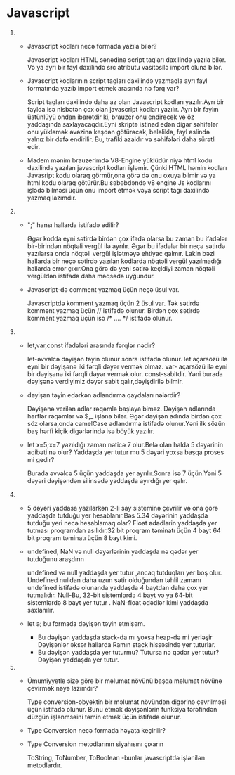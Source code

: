 # Javascript
1. * Javascript kodları necə formada yazıla bilər?

       Javascript kodları HTML sənədinə script taqları daxilində yazıla bilər. 
       Və ya ayrı bir fayl daxilində src atributu vasitəsilə import oluna bilər.

  
    * Javascript kodlarının script tagları daxilində yazmaqla ayrı fayl formatında yazıb import etmek arasında nə fərq var?
     
      Script tagları daxilində daha az olan Javascript kodları yazılır.Ayrı bir faylda isə nisbətən çox olan javascript kodları yazılır.
      Ayrı bir faylın üstünlüyü ondan ibarətdir ki, brauzer onu endirəcək və öz yaddaşında saxlayacaqdır.Eyni skriptə istinad edən digər səhifələr onu yükləmək əvəzinə keşdən götürəcək, beləliklə, fayl əslində yalnız bir dəfə endirilir.
     Bu, trafiki azaldır və səhifələri daha sürətli edir.

    * Madem mənim brauzerimdə V8-Engine yüklüdür niyə html kodu daxilində yazılan javascript kodları işləmir.
     Çünki HTML  həmin kodları Javasript kodu olaraq görmür,ona görə də onu oxuya bilmir və ya html kodu olaraq götürür.Bu səbəbdəndə v8 engine Js kodlarını işlədə bilməsi üçün onu import etmək vəya script tagı daxilində yazmaq lazımdır.

2.  * ";" hansı hallarda istifadə edilir?

      Əgər kodda eyni sətirdə  birdən çox ifadə olarsa  bu zaman bu ifadələr bir-birindən nöqtəli vergül ilə ayrılır. Əgər bu ifadələr bir neçə sətirdə yazılarsa onda nöqtəli vergül işlətməyə ehtiyac qalmır. Lakin bəzi hallarda bir neçə sətirdə yazılan kodlarda nöqtəli vergül yazılmadığı hallarda error çıxır.Ona görə də yeni sətirə keçldiyi zaman nöqtəli vergüldən istifadə daha məqsədə uyğundur.
    * Javascript-də comment yazmaq üçün neçə üsul var.
       
       Javascriptdə komment yazmaq üçün 2 üsul  var. 
       Tək sətirdə komment yazmaq üçün // istifadə olunur.
       Birdən çox sətirdə komment yazmaq üçün isə /* .... */ istifadə olunur.

3.  * let,var,const ifadələri arasında fərqlər nədir?
      
      let-əvvəlcə dəyişən təyin olunur sonra istifadə olunur. let açarsözü ilə eyni bir dəyişənə iki fərqli dəyər vermək olmaz.
      var- açarsözü ilə eyni bir dəyişənə iki fərqli dəyər vermək olur.
      const-sabitdir. Yəni burada dəyişənə verdiyimiz dəyər sabit qalır,dəyişdirilə bilmir.
    * dəyişən təyin edərkən adlandırma qaydaları nələrdir?
      
      Dəyişənə verilən adlar rəqəmlə başlaya biməz. Dəyişən adlarında hərflər rəqəmlər və $,_ işlənə bilər. Əgər dəyişən adında birdən çox söz olarsa,onda camelCase adlandırma istifadə olunur.Yəni ilk sözün baş hərfi kiçik digərlərində isə böyük yazılır.
    * let x=5;x=7 yazıldığı zaman nəticə 7 olur.Belə olan halda 5 dəyərinin aqibəti nə olur? Yaddaşda yer tutur mu 5 dəyəri yoxsa başqa proses mi gedir? 
       
       Burada əvvəlcə 5 üçün yaddaşda yer ayrılır.Sonra isə 7 üçün.Yəni 5 dəyəri dəyişəndən silinsədə yaddaşda ayırdığı yer qalır.
4.  * 5 dəyəri yaddasa yazılarkən 2-li say sisteminə çevrilir və ona görə yaddaşda tutduğu yer hesablanır.Bəs 5.34 dəyərinin yaddaşda tutduğu yeri necə hesablamaq olar?
     Float ədədlərin yaddaşda yer tutması proqramdan asılıdır.32 bit proqram təminatı üçün 4 bayt 64 bit proqram təminatı üçün 8 bayt kimi.

    * undefined, NaN və null dəyərlərinin yaddaşda nə qədər yer tutduğunu araşdırın

      undefined və null yaddaşda yer tutur ,ancaq tutduqları yer boş olur. 
    Undefined nulldan daha uzun sətir olduğundan təhlil zamanı undefined istifadə olunanda yaddaşda 4 baytdan daha çox yer tutmalıdır.
    Null-Bu, 32-bit sistemlərdə 4 bayt və ya 64-bit sistemlərdə 8 bayt yer tutur .
    NaN-float ədədlər kimi yaddaşda saxlanılır.


    * let a; bu formada dəyişən təyin etmişəm.
       - Bu dəyişən yaddaşda stack-da mı yoxsa heap-də mi yerləşir
        Dəyişənlər əksər hallarda Ramın stack hissəsində yer tuturlar.
       - Bu dəyişən yaddaşda yer tuturmu? Tutursa nə qədər yer tutur?
       Dəyişən yaddaşda yer tutur.

5.   * Ümumiyyətlə sizə görə bir məlumat növünü başqa məlumat növünə çevirmək nəyə lazımdır?

       Type conversion-obyektin bir məlumat növündən digərinə çevrilməsi üçün istifadə olunur. Bunu etmək dəyişənlərin funksiya tərəfindən düzgün işlənmsəini təmin etmək üçün istifadə olunur. 
     * Type Conversion necə formada həyata keçirilir?
     * Type Conversion metodlarının siyahısını çıxarın
    
       ToString, ToNumber, ToBoolean -bunlar javascriptdə işlənilən metodlardır.
      
